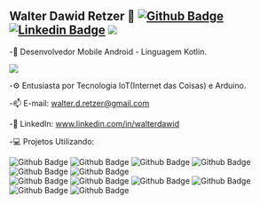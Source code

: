 ## Walter Dawid Retzer 👋 [![Github Badge](https://img.shields.io/badge/GitHub-100000?style=for-the-badge&logo=github&logoColor=white&link=https://github.com/walter-retzer)](https://github.com/walter-retzer) [![Linkedin Badge](https://img.shields.io/badge/LinkedIn-0077B5?style=for-the-badge&logo=linkedin&logoColor=white&link=https://www.linkedin.com/in/walterdawid/)](https://www.linkedin.com/in/walterdawid/) <a href = "mailto:walter.d.retzer@gmail.com"><img src="https://img.shields.io/badge/Gmail-D14836?style=for-the-badge&logo=gmail&logoColor=white" target="_blank"></a>  

-💬 Desenvolvedor Mobile Android - Linguagem Kotlin.

![](https://media.tenor.com/PThAGaLiRVQAAAAM/androidrobot.gif)

-⚙ Entusiasta por Tecnologia IoT(Internet das Coisas) e Arduino. 

-📫 E-mail: walter.d.retzer@gmail.com

-🚀 LinkedIn: www.linkedin.com/in/walterdawid
 
-💻 Projetos Utilizando:

![Github Badge](https://img.shields.io/badge/Android-3DDC84?style=for-the-badge&logo=android&logoColor=white) ![Github Badge](https://img.shields.io/badge/Kotlin-0095D5?&style=for-the-badge&logo=kotlin&logoColor=white) ![Github Badge](https://img.shields.io/badge/Figma-F24E1E?style=for-the-badge&logo=figma&logoColor=white) ![Github Badge](https://img.shields.io/badge/Android_Studio-3DDC84?style=for-the-badge&logo=android-studio&logoColor=white) ![Github Badge](https://img.shields.io/badge/GIT-E44C30?style=for-the-badge&logo=git&logoColor=white) ![Github Badge](https://img.shields.io/badge/Arduino-00979D?style=for-the-badge&logo=Arduino&logoColor=white)                        
![Github Badge](https://img.shields.io/badge/Arduino_IDE-00979D?style=for-the-badge&logo=arduino&logoColor=white) ![Github Badge](https://img.shields.io/badge/C%2B%2B-00599C?style=for-the-badge&logo=c%2B%2B&logoColor=white) ![Github Badge](https://img.shields.io/badge/Node--Red-8F0000?style=for-the-badge&logo=nodered&logoColor=white) ![Github Badge](https://img.shields.io/badge/json-5E5C5C?style=for-the-badge&logo=json&logoColor=white) ![Github Badge](https://img.shields.io/badge/Node.js-339933?style=for-the-badge&logo=nodedotjs&logoColor=white) ![Github Badge](https://img.shields.io/badge/JavaScript-323330?style=for-the-badge&logo=javascript&logoColor=F7DF1E) 
